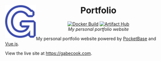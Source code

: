 <div align="center">
<h1>
  <img src="frontend/src/assets/logo.svg" width="100" align="left"/>
  Portfolio
</h1>

[![Docker Build](https://github.com/gabe565/portfolio/actions/workflows/build.yaml/badge.svg)](https://github.com/gabe565/portfolio/actions/workflows/build.yaml)
[![Artifact Hub](https://img.shields.io/endpoint?url=https://artifacthub.io/badge/repository/gabe565)](https://artifacthub.io/packages/helm/gabe565/portfolio)  
_My personal portfolio website_

</div>

My personal portfolio website powered by [PocketBase](https://pocketbase.io) and [Vue.js](https://vuejs.org).

View the live site at <https://gabecook.com>.
